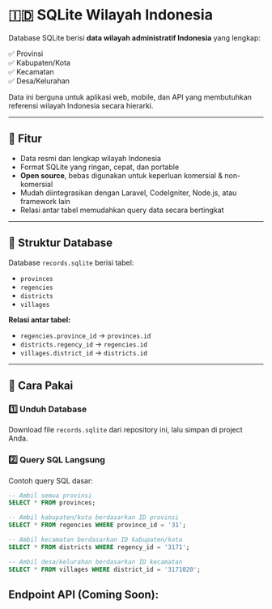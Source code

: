 # 🇮🇩 SQLite Wilayah Indonesia

Database SQLite berisi **data wilayah administratif Indonesia** yang lengkap:

✅ Provinsi  
✅ Kabupaten/Kota  
✅ Kecamatan  
✅ Desa/Kelurahan  

Data ini berguna untuk aplikasi web, mobile, dan API yang membutuhkan referensi wilayah Indonesia secara hierarki.

---

## 🎯 Fitur

- Data resmi dan lengkap wilayah Indonesia
- Format SQLite yang ringan, cepat, dan portable
- **Open source**, bebas digunakan untuk keperluan komersial & non-komersial
- Mudah diintegrasikan dengan Laravel, CodeIgniter, Node.js, atau framework lain
- Relasi antar tabel memudahkan query data secara bertingkat

---

## 📂 Struktur Database

Database `records.sqlite` berisi tabel:

- `provinces`
- `regencies`
- `districts`
- `villages`

**Relasi antar tabel:**

- `regencies.province_id` → `provinces.id`
- `districts.regency_id` → `regencies.id`
- `villages.district_id` → `districts.id`

---

## 🚀 Cara Pakai

### 1️⃣ Unduh Database

Download file `records.sqlite` dari repository ini, lalu simpan di project Anda.

### 2️⃣ Query SQL Langsung

Contoh query SQL dasar:

```sql
-- Ambil semua provinsi
SELECT * FROM provinces;

-- Ambil kabupaten/kota berdasarkan ID provinsi
SELECT * FROM regencies WHERE province_id = '31';

-- Ambil kecamatan berdasarkan ID kabupaten/kota
SELECT * FROM districts WHERE regency_id = '3171';

-- Ambil desa/kelurahan berdasarkan ID kecamatan
SELECT * FROM villages WHERE district_id = '3171020';

```
##  Endpoint API (Coming Soon): 

